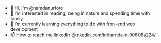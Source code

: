 - 👋 Hi, I’m @hamdanurfore
- 👀 I’m interested in reading, being in nature and spending time with family
- 🌱 I’m currently learning everything to do with fron-end web development
- 📫 How to reach me linkedIn @ nkedin.com/in/hamda-n-90808a224/

<!---
hamdanurfore/hamdanurfore is a ✨ special ✨ repository because its `README.md` (this file) appears on your GitHub profile.
You can click the Preview link to take a look at your changes.
--->

